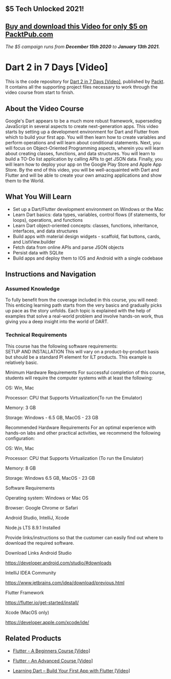 ## $5 Tech Unlocked 2021!
[Buy and download this Video for only $5 on PacktPub.com](https://www.packtpub.com/product/dart-2-in-7-days-video/9781789617108)
-----
*The $5 campaign         runs from __December 15th 2020__ to __January 13th 2021.__*

# Dart 2 in 7 Days [Video]
This is the code repository for [Dart 2 in 7 Days [Video]](https://www.packtpub.com/application-development/dart-2-7-days-video?utm_source=github&utm_medium=repository&utm_campaign=9781789617108), published by [Packt](https://www.packtpub.com/?utm_source=github). It contains all the supporting project files necessary to work through the video course from start to finish.
## About the Video Course
Google's Dart appears to be a much more robust framework, superseding JavaScript in several aspects to create next-generation apps.
This video starts by setting up a development environment for Dart and Flutter from which to build your first app. You will then learn how to create variables and perform operations and will learn about conditional statements. Next, you will focus on Object-Oriented Programming aspects, wherein you will learn about creating classes, functions, and data structures. You will learn to build a TO-Do list application by calling APIs to get JSON data. Finally, you will learn how to deploy your app on the Google Play Store and Apple App Store.
By the end of this video, you will be well-acquainted with Dart and Flutter and will be able to create your own amazing applications and show them to the World.

<H2>What You Will Learn</H2>
<DIV class=book-info-will-learn-text>
<UL>
<LI>Set up a Dart/Flutter development environment on Windows or the Mac 
<LI>Learn Dart basics: data types, variables, control flows (if statements, for loops), operations, and functions 
<LI>Learn Dart object-oriented concepts: classes, functions, inheritance, interfaces, and data structures 
<LI>Build apps with material design widgets - scaffold, flat buttons, cards, and ListView.builder 
<LI>Fetch data from online APIs and parse JSON objects 
<LI>Persist data with SQLite 
<LI>Build apps and deploy them to IOS and Android with a single codebase </LI></UL></DIV>

## Instructions and Navigation
### Assumed Knowledge
To fully benefit from the coverage included in this course, you will need:<br/>
This enticing learning path starts from the very basics and gradually picks up pace as the story unfolds. Each topic is explained with the help of examples that solve a real-world problem and involve hands-on work, thus giving you a deep insight into the world of DART.
### Technical Requirements
This course has the following software requirements:<br/>
SETUP AND INSTALLATION
This will vary on a product-by-product basis but should be a standard PI element for ILT products. This example is relatively basic.

Minimum Hardware Requirements
For successful completion of this course, students will require the computer systems with at least the following:


OS: Win, Mac



Processor: CPU that Supports Virtualization(To run the Emulator)



Memory: 3 GB



Storage: Windows - 6.5 GB, MacOS - 23 GB


Recommended Hardware Requirements
For an optimal experience with hands-on labs and other practical activities, we recommend the following configuration:


OS: Win, Mac



Processor: CPU that Supports Virtualization (To run the Emulator)



Memory: 8 GB



Storage: Windows 6.5 GB, MacOS - 23 GB


Software Requirements

Operating system: Windows or Mac OS



Browser: Google Chrome or Safari



Android Studio, IntelliJ, Xcode



Node.js LTS 8.9.1 Installed


Provide links/instructions so that the customer can easily find out where to download the required software.


Download Links
Android Studio

https://developer.android.com/studio/#downloads


IntelliJ IDEA Community

https://www.jetbrains.com/idea/download/previous.html


Flutter Framework

https://flutter.io/get-started/install/


Xcode (MacOS only)

https://developer.apple.com/xcode/ide/

## Related Products
* [Flutter - A Beginners Course [Video]](https://www.packtpub.com/application-development/flutter-beginners-course-video?utm_source=github&utm_medium=repository&utm_campaign=9781789612400)

* [Flutter - An Advanced Course [Video]](https://www.packtpub.com/application-development/flutter-advanced-course-video?utm_source=github&utm_medium=repository&utm_campaign=9781789616163)

* [Learning Dart – Build Your First App with Flutter [Video]](https://www.packtpub.com/application-development/learning-dart-–-build-your-first-app-flutter-video?utm_source=github&utm_medium=repository&utm_campaign=9781789618495)
